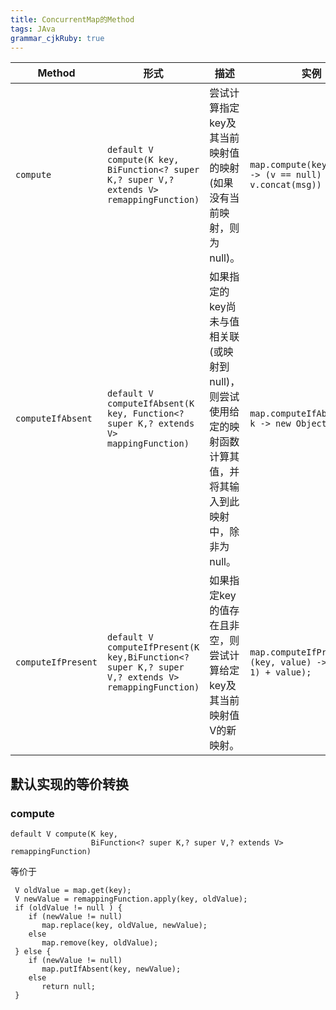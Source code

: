 ```yaml
---
title: ConcurrentMap的Method 
tags: JAva
grammar_cjkRuby: true
---
```



| Method | 形式|描述| 实例|
|---|---|---|---|
| ```compute``` |  ```default V compute(K key, BiFunction<? super K,? super V,? extends V> remappingFunction)``` |  尝试计算指定key及其当前映射值的映射(如果没有当前映射，则为null)。 | ```map.compute(key, (k, v) -> (v == null) ? msg : v.concat(msg))```|
| ```computeIfAbsent``` | ```default V computeIfAbsent(K key, Function<? super K,? extends V> mappingFunction)``` | 如果指定的key尚未与值相关联(或映射到null)，则尝试使用给定的映射函数计算其值，并将其输入到此映射中，除非为null。 |```map.computeIfAbsent(key, k -> new Object(f(k)));``` |
| ```computeIfPresent``` | ```default V computeIfPresent(K key,BiFunction<? super K,? super V,? extends V> remappingFunction)``` | 如果指定key的值存在且非空，则尝试计算给定key及其当前映射值V的新映射。  | ```map.computeIfPresent(1, (key, value) -> (key + 1) + value);``` |
## 默认实现的等价转换

### compute

```
default V compute(K key,
                  BiFunction<? super K,? super V,? extends V> remappingFunction)
```
等价于
```
 V oldValue = map.get(key);
 V newValue = remappingFunction.apply(key, oldValue);
 if (oldValue != null ) {
    if (newValue != null)
       map.replace(key, oldValue, newValue);
    else
       map.remove(key, oldValue);
 } else {
    if (newValue != null)
       map.putIfAbsent(key, newValue);
    else
       return null;
 }
```